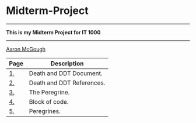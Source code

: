 # Midterm-Project
---

**This is my Midterm Project for IT 1000**
___
[Aaron McGough](https://www.linkedin.com/in/aaron-mcgough/)

| **Page**   | **Description** |
| ------ | ----------- |
| [1.](https://github.com/aaronmcgough/Midterm-Project/blob/main/Death_and_DDT_Document.md)     | Death and DDT Document. |
| [2.](https://github.com/aaronmcgough/Midterm-Project/blob/main/Death%20and%20DDT%20References.md)     | Death and DDT References. |
| [3.](https://github.com/aaronmcgough/Midterm-Project/blob/main/The%20Peregrine.md)     | The Peregrine. |
| [4.](https://github.com/aaronmcgough/Midterm-Project/blob/main/Block%20of%20Code.md)     | Block of code. |
| [5.](https://github.com/aaronmcgough/Midterm-Project/blob/main/Peregrines.md)     | Peregrines. |


